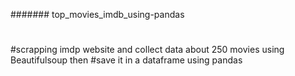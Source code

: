 ####### top_movies_imdb_using-pandas
#
#scrapping imdp website and collect data about 250 movies using Beautifulsoup then 
#save it in a dataframe using pandas
